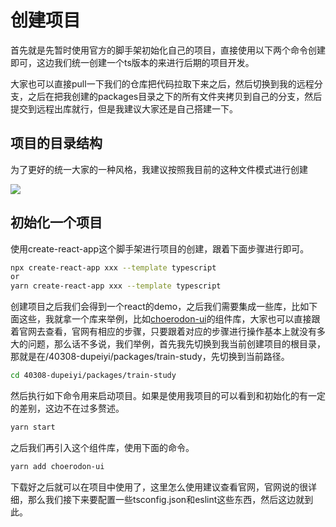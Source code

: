 # 创建项目

首先就是先暂时使用官方的脚手架初始化自己的项目，直接使用以下两个命令创建即可，这边我们统一创建一个ts版本的来进行后期的项目开发。

大家也可以直接pull一下我们的仓库把代码拉取下来之后，然后切换到我的远程分支，之后在把我创建的packages目录之下的所有文件夹拷贝到自己的分支，然后提交到远程出库就行，但是我建议大家还是自己搭建一下。

## 项目的目录结构

为了更好的统一大家的一种风格，我建议按照我目前的这种文件模式进行创建

![](https://bugdr-project-1305152720.cos.ap-beijing.myqcloud.com/code-images\202207211702679.png)

## 初始化一个项目

使用create-react-app这个脚手架进行项目的创建，跟着下面步骤进行即可。

```sh
npx create-react-app xxx --template typescript
or
yarn create-react-app xxx --template typescript
```

创建项目之后我们会得到一个react的demo，之后我们需要集成一些库，比如下面这些，我就拿一个库来举例，比如[choerodon-ui](https://open.hand-china.com/choerodon-ui/zh/docs/other/use-with-create-react-app)的组件库，大家也可以直接跟着官网去查看，官网有相应的步骤，只要跟着对应的步骤进行操作基本上就没有多大的问题，那么话不多说，我们举例，首先我先切换到我当前创建项目的根目录，那就是在/40308-dupeiyi/packages/train-study，先切换到当前路径。

```sh
cd 40308-dupeiyi/packages/train-study
```

然后执行如下命令用来启动项目。如果是使用我项目的可以看到和初始化的有一定的差别，这边不在过多赘述。

```sh
yarn start
```

之后我们再引入这个组件库，使用下面的命令。

```sh
yarn add choerodon-ui
```

下载好之后就可以在项目中使用了，这里怎么使用建议查看官网，官网说的很详细，那么我们接下来要配置一些tsconfig.json和eslint这些东西，然后这边就到此。